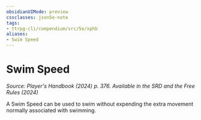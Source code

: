 ```yaml
---
obsidianUIMode: preview
cssclasses: json5e-note
tags:
- ttrpg-cli/compendium/src/5e/xphb
aliases:
- Swim Speed
---
```

# Swim Speed
*Source: Player's Handbook (2024) p. 376. Available in the <span title='Systems Reference Document (5.2)'>SRD</span> and the Free Rules (2024)* 

A Swim Speed can be used to swim without expending the extra movement normally associated with swimming.